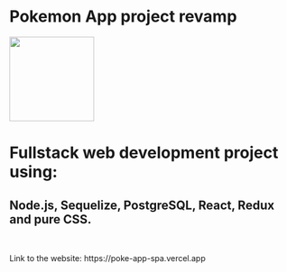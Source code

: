 <p align='left'>
   
</p>

# Pokemon App project revamp

<p align="left">
  <img height="150" src="./pokemon.png" />
</p>

## <h1>Fullstack web development project using: </h1> 

<h2>Node.js, Sequelize, PostgreSQL, React, Redux and pure CSS. </h2>
<br/>
<p>Link to the website: https://poke-app-spa.vercel.app</p>
